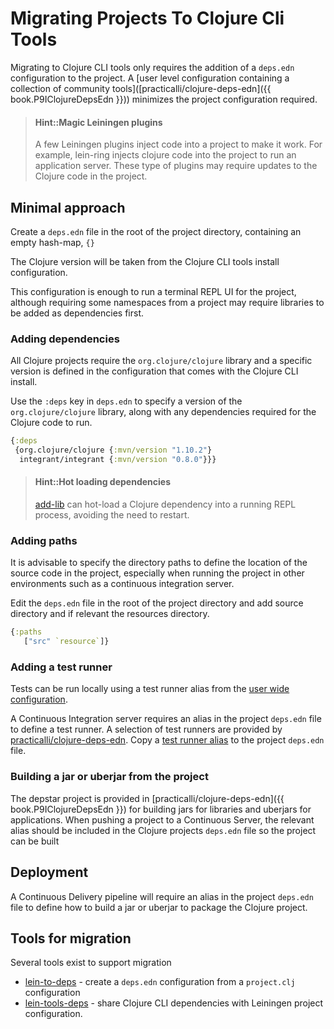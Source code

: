 # Migrating Projects To Clojure Cli Tools
Migrating to Clojure CLI tools only requires the addition of a `deps.edn` configuration to the project.  A [user level configuration containing a collection of community tools]([practicalli/clojure-deps-edn]({{ book.P9IClojureDepsEdn }})) minimizes the project configuration required.

> #### Hint::Magic Leiningen plugins
> A few Leiningen plugins inject code into a project to make it work.  For example, lein-ring injects clojure code into the project to run an application server.  These type of plugins may require updates to the Clojure code in the project.


## Minimal approach
Create a `deps.edn` file in the root of the project directory, containing an empty hash-map, `{}`

The Clojure version will be taken from the Clojure CLI tools install configuration.

This configuration is enough to run a terminal REPL UI for the project, although requiring some namespaces from a project may require libraries to be added as dependencies first.

### Adding dependencies
All Clojure projects require the `org.clojure/clojure` library and a specific version is defined in the configuration that comes with the Clojure CLI install.

Use the `:deps` key in `deps.edn` to specify a version of the `org.clojure/clojure` library, along with any dependencies required for the Clojure code to run.


```clojure
{:deps
 {org.clojure/clojure {:mvn/version "1.10.2"}
  integrant/integrant {:mvn/version "0.8.0"}}}
```

> #### Hint::Hot loading dependencies
> [add-lib](/alternative-tools/clojure-cli/hot-load-dependencies.md) can hot-load a Clojure dependency into a running REPL process, avoiding the need to restart.


### Adding paths
It is advisable to specify the directory paths to define the location of the source code in the project, especially when running the project in other environments such as a continuous integration server.

Edit the `deps.edn` file in the root of the project directory and add source directory and if relevant the resources directory.

```clojure
{:paths
   ["src" `resource`]}
```


### Adding a test runner
Tests can be run locally using a test runner alias from the [user wide configuration](/clojure/clojure-cli/install/community-tools.md).

A Continuous Integration server requires an alias in the project `deps.edn` file to define a test runner. A selection of test runners are provided by [practicalli/clojure-deps-edn](/clojure/clojure-cli/install/community-tools.md).  Copy a [test runner alias](https://github.com/practicalli/clojure-deps-edn#test-runners-and-test-coverage-tools) to the project `deps.edn` file.


### Building a jar or uberjar from the project
The depstar project is provided in [practicalli/clojure-deps-edn]({{ book.P9IClojureDepsEdn }}) for building jars for libraries and uberjars for applications.  When pushing a project to a Continuous Server, the relevant alias should be included in the Clojure projects `deps.edn` file so the project can be built


## Deployment
A Continuous Delivery pipeline will require an alias in the project `deps.edn` file to define how to build a jar or uberjar to package the Clojure project.


## Tools for migration
Several tools exist to support migration

* [lein-to-deps](https://github.com/EwenG/lein-to-deps) - create a `deps.edn` configuration from a `project.clj` configuration
* [lein-tools-deps](https://github.com/RickMoynihan/lein-tools-deps) - share Clojure CLI dependencies with Leiningen project configuration.

